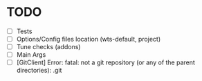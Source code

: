 # TODO

- [ ] Tests
- [ ] Options/Config files location (wts-default, project)
- [ ] Tune checks (addons)
- [ ] Main Args
- [ ] [GitClient] Error: fatal: not a git repository (or any of the parent directories): .git

